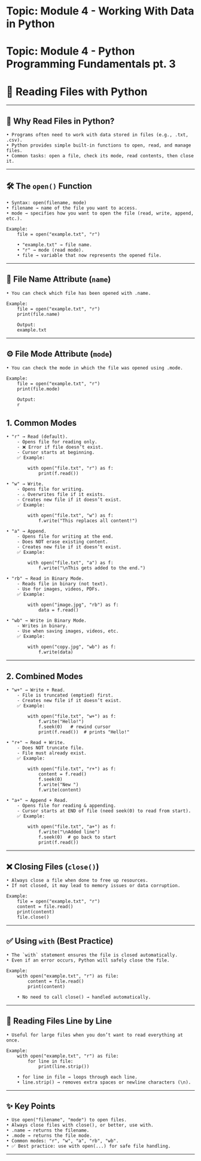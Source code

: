 # Topic: Module 4 - Working With Data in Python

# Topic: Module 4 - Python Programming Fundamentals pt. 3

# 📖 Reading Files with Python

---

## 🔑 Why Read Files in Python?

    • Programs often need to work with data stored in files (e.g., .txt, .csv).  
    • Python provides simple built-in functions to open, read, and manage files.  
    • Common tasks: open a file, check its mode, read contents, then close it.  

---

## 🛠️ The `open()` Function

    • Syntax: open(filename, mode)  
    • filename → name of the file you want to access.  
    • mode → specifies how you want to open the file (read, write, append, etc.).  

    Example:
        file = open("example.txt", "r")

        • "example.txt" → file name.  
        • "r" → mode (read mode).  
        • file → variable that now represents the opened file.  

---

## 📝 File Name Attribute (`name`)

    • You can check which file has been opened with .name.  

    Example:
        file = open("example.txt", "r")
        print(file.name)

        Output:
        example.txt

---

## ⚙️ File Mode Attribute (`mode`)

    • You can check the mode in which the file was opened using .mode.  

    Example:
        file = open("example.txt", "r")
        print(file.mode)

        Output:
        r

## 1. Common Modes
    • "r" → Read (default).  
        - Opens file for reading only.  
        - ❌ Error if file doesn’t exist.  
        - Cursor starts at beginning.  
        ✅ Example:

            with open("file.txt", "r") as f:
                print(f.read())

    • "w" → Write.  
        - Opens file for writing.  
        - ⚠️ Overwrites file if it exists.  
        - Creates new file if it doesn’t exist.  
        ✅ Example:

            with open("file.txt", "w") as f:
                f.write("This replaces all content!")

    • "a" → Append.  
        - Opens file for writing at the end.  
        - Does NOT erase existing content.  
        - Creates new file if it doesn’t exist.  
        ✅ Example:

            with open("file.txt", "a") as f:
                f.write("\nThis gets added to the end.")

    • "rb" → Read in Binary Mode.  
        - Reads file in binary (not text).  
        - Use for images, videos, PDFs.  
        ✅ Example:

            with open("image.jpg", "rb") as f:
                data = f.read()

    • "wb" → Write in Binary Mode.  
        - Writes in binary.  
        - Use when saving images, videos, etc.  
        ✅ Example:
        
            with open("copy.jpg", "wb") as f:
                f.write(data)

---

## 2. Combined Modes

    • "w+" → Write + Read.  
        - File is truncated (emptied) first.  
        - Creates new file if it doesn’t exist.  
        ✅ Example:

            with open("file.txt", "w+") as f:
                f.write("Hello!")
                f.seek(0)   # rewind cursor
                print(f.read())  # prints "Hello!"

    • "r+" → Read + Write.  
        - Does NOT truncate file.  
        - File must already exist.  
        ✅ Example:

            with open("file.txt", "r+") as f:
                content = f.read()
                f.seek(0)
                f.write("New ")
                f.write(content)

    • "a+" → Append + Read.  
        - Opens file for reading & appending.  
        - Cursor starts at END of file (need seek(0) to read from start).  
        ✅ Example:

            with open("file.txt", "a+") as f:
                f.write("\nAdded line")
                f.seek(0)  # go back to start
                print(f.read())

---

## ❌ Closing Files (`close()`)

    • Always close a file when done to free up resources.  
    • If not closed, it may lead to memory issues or data corruption.  

    Example:
        file = open("example.txt", "r")
        content = file.read()
        print(content)
        file.close()

---

## ✅ Using `with` (Best Practice)

    • The `with` statement ensures the file is closed automatically.  
    • Even if an error occurs, Python will safely close the file.  

    Example:
        with open("example.txt", "r") as file:
            content = file.read()
            print(content)

        • No need to call close() → handled automatically.  

---

## 🧩 Reading Files Line by Line

    • Useful for large files when you don’t want to read everything at once.  

    Example:
        with open("example.txt", "r") as file:
            for line in file:
                print(line.strip())

        • for line in file → loops through each line.  
        • line.strip() → removes extra spaces or newline characters (\n).  

---

## ✨ Key Points

    • Use open("filename", "mode") to open files.  
    • Always close files with close(), or better, use with.  
    • .name → returns the filename.  
    • .mode → returns the file mode.  
    • Common modes: "r", "w", "a", "rb", "wb".  
    • ✅ Best practice: use with open(...) for safe file handling.  

---




